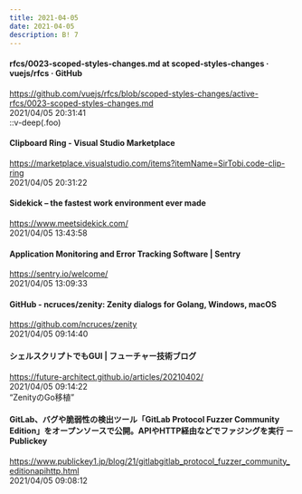 ```yaml
---
title: 2021-04-05
date: 2021-04-05
description: B! 7
---
```


#### rfcs/0023-scoped-styles-changes.md at scoped-styles-changes · vuejs/rfcs · GitHub
https://github.com/vuejs/rfcs/blob/scoped-styles-changes/active-rfcs/0023-scoped-styles-changes.md<br>
2021/04/05 20:31:41<br>
::v-deep(.foo)


#### Clipboard Ring - Visual Studio Marketplace
https://marketplace.visualstudio.com/items?itemName=SirTobi.code-clip-ring<br>
2021/04/05 20:31:22<br>


#### Sidekick – the fastest work environment ever made
https://www.meetsidekick.com/<br>
2021/04/05 13:43:58<br>


#### Application Monitoring and Error Tracking Software | Sentry
https://sentry.io/welcome/<br>
2021/04/05 13:09:33<br>


#### GitHub - ncruces/zenity: Zenity dialogs for Golang, Windows, macOS
https://github.com/ncruces/zenity<br>
2021/04/05 09:14:40<br>


#### シェルスクリプトでもGUI | フューチャー技術ブログ
https://future-architect.github.io/articles/20210402/<br>
2021/04/05 09:14:22<br>
“ZenityのGo移植”


#### GitLab、バグや脆弱性の検出ツール「GitLab Protocol Fuzzer Community Edition」をオープンソースで公開。APIやHTTP経由などでファジングを実行 － Publickey
https://www.publickey1.jp/blog/21/gitlabgitlab_protocol_fuzzer_community_editionapihttp.html<br>
2021/04/05 09:08:12<br>


